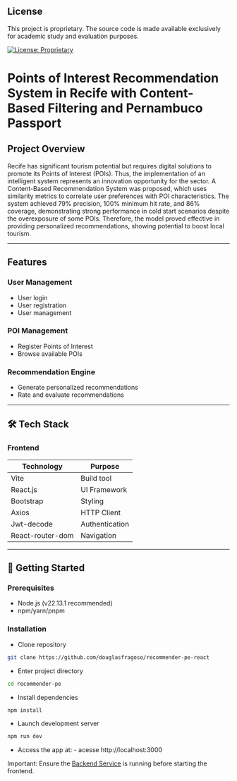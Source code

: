 ## License

This project is proprietary. The source code is made available exclusively for academic study and evaluation purposes.

[![License: Proprietary](https://img.shields.io/badge/license-proprietary-red.svg)](https://github.com/douglasfragoso/recommender-pe?tab=License-1-ov-file)


# Points of Interest Recommendation System in Recife with Content-Based Filtering and Pernambuco Passport

## Project Overview

Recife has significant tourism potential but requires digital solutions to promote its Points of Interest (POIs). Thus, the implementation of an intelligent system represents an innovation opportunity for the sector. A Content-Based Recommendation System was proposed, which uses similarity metrics to correlate user preferences with POI characteristics. 
The system achieved 79% precision, 100% minimum hit rate, and 86% coverage, demonstrating strong performance in cold start scenarios despite the overexposure of some POIs. Therefore, the model proved effective in providing personalized recommendations, showing potential to boost local tourism.

---

## Features  

### User Management
- User login  
- User registration  
- User management  

### POI Management  
- Register Points of Interest  
- Browse available POIs  

### Recommendation Engine  
- Generate personalized recommendations  
- Rate and evaluate recommendations  

---

## 🛠️ Tech Stack  

### Frontend  
| Technology       | Purpose                |
|------------------|------------------------|
| Vite             | Build tool             |
| React.js         | UI Framework           |
| Bootstrap        | Styling                |
| Axios            | HTTP Client            |
| Jwt-decode       | Authentication         |
| React-router-dom | Navigation             |

---

## 🚀 Getting Started  

### Prerequisites  
- Node.js (v22.13.1 recommended)  
- npm/yarn/pnpm  

### Installation  

- Clone repository
```bash
git clone https://github.com/douglasfragoso/recommender-pe-react
```

- Enter project directory
```bash
cd recommender-pe
```
- Install dependencies
```bash
npm install
```
- Launch development server
```bash
npm run dev
```
- Access the app at: - acesse http://localhost:3000

Important: Ensure the [Backend Service](https://github.com/douglasfragoso/recommender-pe) is running before starting the frontend.
